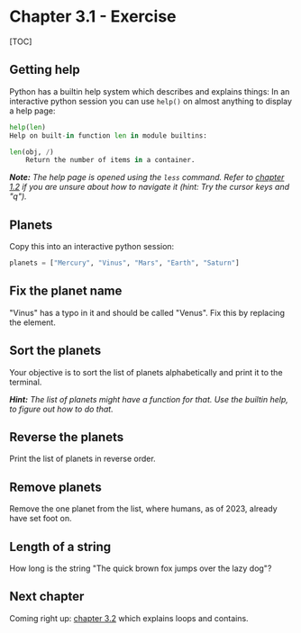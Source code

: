 # Chapter 3.1 - Exercise

[TOC]

## Getting help

Python has a builtin help system which describes and explains things:
In an interactive python session you can use `help()` on almost anything to display a help page:

```python
help(len)
Help on built-in function len in module builtins:

len(obj, /)
    Return the number of items in a container.
```

***Note:** The help page is opened using the `less` command. Refer to [chapter 1.2](../../1/1.2/) if you are unsure about how to navigate it (hint: Try the cursor keys and "q").*

## Planets

Copy this into an interactive python session:

```python
planets = ["Mercury", "Vinus", "Mars", "Earth", "Saturn"]
```

## Fix the planet name

"Vinus" has a typo in it and should be called "Venus". Fix this by replacing the element.

## Sort the planets

Your objective is to sort the list of planets alphabetically and print it to the terminal.

***Hint:** The list of planets might have a function for that. Use the builtin help, to figure out how to do that.*

## Reverse the planets

Print the list of planets in reverse order.

## Remove planets

Remove the one planet from the list, where humans, as of 2023, already have set foot on.

## Length of a string

How long is the string "The quick brown fox jumps over the lazy dog"?

## Next chapter

Coming right up: [chapter 3.2](../../3.2/) which explains loops and contains.
